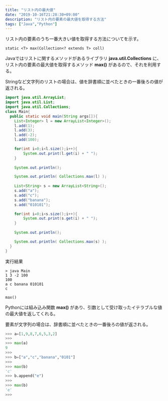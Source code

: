 ```yaml
---
title: "リスト内の最大値"
date: "2019-10-16T21:28:30+09:00"
description: "リスト内の要素の最大値を取得する方法"
tags: ["Java","Python"]
---
```


リスト内の要素のうち一番大きい値を取得する方法についてを示す。

<div class="note_content_by_programming_language" id="note_content_Java">

`static <T> max(Collection<? extends T> coll)`

Javaではリストに関するメソッドがあるライブラリ **java.util.Collections** に、リスト内の要素の最大値を取得するメソッド **max()** があるので、それを利用する。  

Stringなど文字列のリストの場合は、値を辞書順に並べたときの一番後ろの値が返される。

```java
import java.util.ArrayList;
import java.util.List;
import java.util.Collections;
class Main{
  public static void main(String args[]){
    List<Integer> l = new ArrayList<Integer>();
    l.add(1);
    l.add(3);
    l.add(-2);
    l.add(100);

    for(int i=0;i<l.size();i++){
        System.out.print(l.get(i) + " ");
    }
    
    System.out.println();

    System.out.println( Collections.max(l) );
    
    List<String> s = new ArrayList<String>();
    s.add("a");
    s.add("c");
    s.add("banana");
    s.add("010101");

    for(int i=0;i<s.size();i++){
        System.out.print(s.get(i) + " ");
    }
    
    System.out.println();

    System.out.println( Collections.max(s) );
  }
}
```

実行結果
```
> java Main      
1 3 -2 100
100
a c banana 010101
c
```

</div>
<div class="note_content_by_programming_language" id="note_content_Python">

`max()`

Pythonには組み込み関数 **max()** があり、引数として受け取ったイテラブルな値の最大値を返してくれる。  

要素が文字列の場合は、辞書順に並べたときの一番後ろの値が返される。

```python
>>> a=[1,9,8,7,6,5,3,2]
>>> 
>>> max(a)
9
>>> 
>>> b=["a","c","banana","0101"] 
>>> 
>>> max(b)
'c'
>>> b.append("e") 
>>> 
>>> max(b)
'e'
>>>
```

</div>

